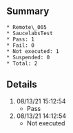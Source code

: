 ## Summary
	* Remote\_005
	* SaucelabsTest
	* Pass: 1
	* Fail: 0
	* Not executed: 1
	* Suspended: 0
	* Total: 2
## Details
1. 08/13/21 15:12:54
	* Pass
2. 08/13/21 14:12:54
	* Not executed
